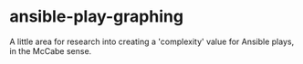 # ansible-play-graphing
A little area for research into creating a 'complexity' value for Ansible plays, in the McCabe sense.
